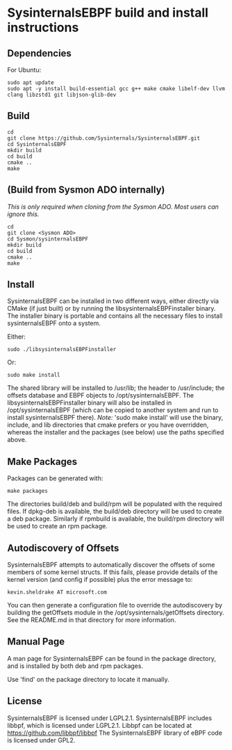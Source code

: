 # SysinternalsEBPF build and install instructions

## Dependencies
For Ubuntu:
```
sudo apt update
sudo apt -y install build-essential gcc g++ make cmake libelf-dev llvm clang libzstd1 git libjson-glib-dev
```

## Build
```
cd
git clone https://github.com/Sysinternals/SysinternalsEBPF.git
cd SysinternalsEBPF
mkdir build
cd build
cmake ..
make
```

## (Build from Sysmon ADO internally)
*This is only required when cloning from the Sysmon ADO. Most users can ignore
this.*
```
cd
git clone <Sysmon ADO>
cd Sysmon/sysinternalsEBPF
mkdir build
cd build
cmake ..
make
```

## Install
SysinternalsEBPF can be installed in two different ways, either directly via
CMake (if just built) or by running the libsysinternalsEBPFinstaller binary.
The installer binary is portable and contains all the necessary files to
install sysinternalsEBPF onto a system.

Either:
```
sudo ./libsysinternalsEBPFinstaller
```
Or:
```
sudo make install
```
The shared library will be installed to /usr/lib; the header to
/usr/include; the offsets database and EBPF objects to
/opt/sysinternalsEBPF.  The libsysinternalsEBPFinstaller binary will also be
installed in /opt/sysinternalsEBPF (which can be copied to another system and
run to install sysinternalsEBPF there). *Note:* 'sudo make install' will use
the binary, include, and lib directories that cmake prefers or you have
overridden, whereas the installer and the packages (see below) use the paths
specified above.

## Make Packages
Packages can be generated with:
```
make packages
```
The directories build/deb and build/rpm will be populated with the required
files. If dpkg-deb is available, the build/deb directory will be used to create
a deb package. Similarly if rpmbuild is available, the build/rpm directory will
be used to create an rpm package.

## Autodiscovery of Offsets
SysinternalsEBPF attempts to automatically discover the offsets of some members
of some kernel structs. If this fails, please provide details of the kernel
version (and config if possible) plus the error message to:
```
kevin.sheldrake AT microsoft.com
```
You can then generate a configuration file to override the autodiscovery by
building the getOffsets module in the /opt/sysinternals/getOffsets directory.
See the README.md in that directory for more information.

## Manual Page
A man page for SysinternalsEBPF can be found in the package directory, and is
installed by both deb and rpm packages.

Use 'find' on the package directory to locate it manually.

## License
SysinternalsEBPF is licensed under LGPL2.1.
SysinternalsEBPF includes libbpf, which is licensed under LGPL2.1.
Libbpf can be located at https://github.com/libbpf/libbpf
The SysinternalsEBPF library of eBPF code is licensed under GPL2.

